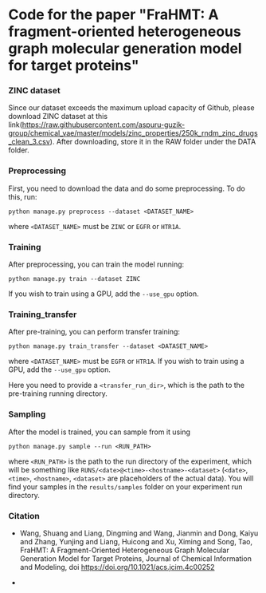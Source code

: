# Code for the paper "FraHMT: A fragment-oriented heterogeneous graph molecular generation model for target proteins"

### ZINC dataset
Since our dataset exceeds the maximum upload capacity of Github, please download ZINC dataset at this link(https://raw.githubusercontent.com/aspuru-guzik-group/chemical_vae/master/models/zinc_properties/250k_rndm_zinc_drugs_clean_3.csv). 
After downloading, store it in the RAW folder under the DATA folder.

### Preprocessing
First, you need to download the data and do some preprocessing. To do this, run:

`python manage.py preprocess --dataset <DATASET_NAME>`

where `<DATASET_NAME>` must be `ZINC` or `EGFR` or `HTR1A`. 

### Training
After preprocessing, you can train the model running:

`python manage.py train --dataset ZINC`

If you wish to train using a GPU, add the `--use_gpu` option.

### Training_transfer
After pre-training, you can perform transfer training:

`python manage.py train_transfer --dataset <DATASET_NAME>`

where `<DATASET_NAME>` must be `EGFR` or `HTR1A`. 
If you wish to train using a GPU, add the `--use_gpu` option.

Here you need to provide a `<transfer_run_dir>`, which is the path to the pre-training running directory.

### Sampling
After the model is trained, you can sample from it using

`python manage.py sample --run <RUN_PATH>`

where `<RUN_PATH>` is the path to the run directory of the experiment, which will be something like `RUNS/<date>@<time>-<hostname>-<dataset>` (`<date>`, `<time>`, `<hostname>`, `<dataset>` are placeholders of the actual data).
You will find your samples in the `results/samples` folder on your experiment run directory.




### Citation

* Wang, Shuang and Liang, Dingming and Wang, Jianmin and Dong, Kaiyu and Zhang, Yunjing and Liang, Huicong and Xu, Ximing and Song, Tao, FraHMT: A Fragment-Oriented Heterogeneous Graph Molecular Generation Model for Target Proteins, Journal of Chemical Information and Modeling, doi https://doi.org/10.1021/acs.jcim.4c00252

* 



